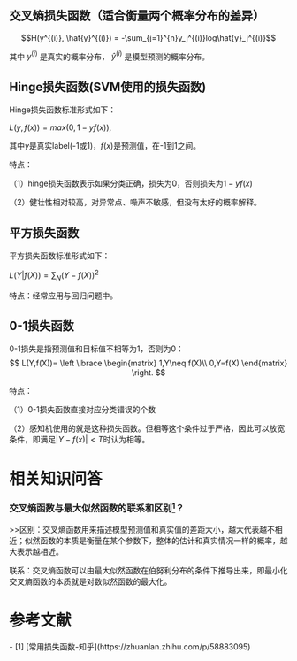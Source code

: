 ## 交叉熵损失函数（适合衡量两个概率分布的差异）

$$H(y^{(i)}, \hat{y}^{(i)}) = -\sum_{j=1}^{n}y_j^{(i)}log\hat{y}_j^{(i)}$$

其中 $y^{(i)}$ 是真实的概率分布， $\hat{y}^{(i)}$ 是模型预测的概率分布。

## Hinge损失函数(SVM使用的损失函数)

Hinge损失函数标准形式如下：

$L(y,f(x))=max(0,1-yf(x))$,

其中$y$是真实label(-1或1)，$f(x)$是预测值，在-1到1之间。

特点：

（1）hinge损失函数表示如果分类正确，损失为0，否则损失为$1-yf(x)$

（2）健壮性相对较高，对异常点、噪声不敏感，但没有太好的概率解释。

## 平方损失函数

平方损失函数标准形式如下：

$L(Y|f(X))=\sum_{N}(Y-f(X))^2$

特点：经常应用与回归问题中。

## 0-1损失函数

0-1损失是指预测值和目标值不相等为1，否则为0：
$$
L(Y,f(X))= \left \lbrace \begin{matrix}
1,Y\neq f(X)\\ 
0,Y=f(X)
\end{matrix} \right. 
$$

特点：

（1）0-1损失函数直接对应分类错误的个数

（2）感知机使用的就是这种损失函数。但相等这个条件过于严格，因此可以放宽条件，即满足$|Y-f(x)|<T$时认为相等。

# 相关知识问答

### 交叉熵函数与最大似然函数的联系和区别[<sup>1</sup>](#refer-anchor-1)？

\>>区别：交叉熵函数用来描述模型预测值和真实值的差距大小，越大代表越不相近；似然函数的本质是衡量在某个参数下，整体的估计和真实情况一样的概率，越大表示越相近。

联系：交叉熵函数可以由最大似然函数在伯努利分布的条件下推导出来，即最小化交叉熵函数的本质就是对数似然函数的最大化。


# 参考文献

<div id="refer-anchor-1"></div>
- [1] [常用损失函数-知乎](https://zhuanlan.zhihu.com/p/58883095)
